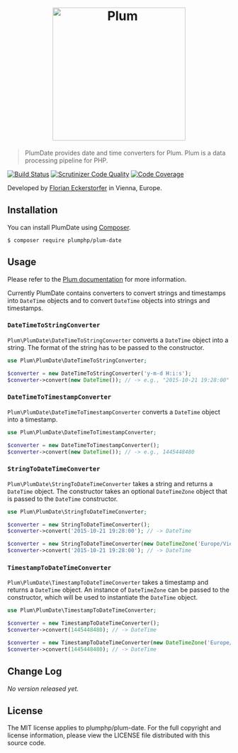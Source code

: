 <h1 align="center">
    <img src="http://cdn.florian.ec/plum-logo.svg" alt="Plum" width="300">
</h1>

> PlumDate provides date and time converters for Plum. Plum is a data processing pipeline for PHP.

[![Build Status](https://travis-ci.org/plumphp/plum-date.svg)](https://travis-ci.org/plumphp/plum-date)
[![Scrutinizer Code Quality](https://scrutinizer-ci.com/g/plumphp/plum-date/badges/quality-score.png?b=master)](https://scrutinizer-ci.com/g/plumphp/plum-date/?branch=master)
[![Code Coverage](https://scrutinizer-ci.com/g/plumphp/plum-date/badges/coverage.png?b=master)](https://scrutinizer-ci.com/g/plumphp/plum-date/?branch=master)

Developed by [Florian Eckerstorfer](https://florian.ec) in Vienna, Europe.


Installation
------------

You can install PlumDate using [Composer](http://getcomposer.org).

```shell
$ composer require plumphp/plum-date
```


Usage
-----

Please refer to the [Plum documentation](https://github.com/plumphp/plum/blob/master/docs/index.md) for more
information.

Currently PlumDate contains converters to convert strings and timestamps into `DateTime` objects and to convert
`DateTime` objects into strings and timestamps.

### `DateTimeToStringConverter`

`Plum\PlumDate\DateTimeToStringConverter` converts a `DateTime` object into a string. The format of the string has to
be passed to the constructor.

```php
use Plum\PlumDate\DateTimeToStringConverter;

$converter = new DateTimeToStringConverter('y-m-d H:i:s');
$converter->convert(new DateTime()); // -> e.g., "2015-10-21 19:28:00"
```

### `DateTimeToTimestampConverter`

`Plum\PlumDate\DateTimeToTimestampConverter` converts a `DateTime` object into a timestamp.

```php
use Plum\PlumDate\DateTimeToTimestampConverter;

$converter = new DateTimeToTimestampConverter();
$converter->convert(new DateTime()); // -> e.g., 1445448480
```

### `StringToDateTimeConverter`

`Plum\PlumDate\StringToDateTimeConverter` takes a string and returns a `DateTime` object. The constructor takes an
optional `DateTimeZone` object that is passed to the `DateTime` constructor.

```php
use Plum\PlumDate\StringToDateTimeConverter;

$converter = new StringToDateTimeConverter();
$converter->convert('2015-10-21 19:28:00'); // -> DateTime

$converter = new StringToDateTimeConverter(new DateTimeZone('Europe/Vienna'));
$converter->convert('2015-10-21 19:28:00'); // -> DateTime
```

### `TimestampToDateTimeConverter`

`Plum\PlumDate\TimestampToDateTimeConverter` takes a timestamp and returns a `DateTime` object. An instance of
`DateTimeZone` can be passed to the constructor, which will be used to instantiate the `DateTime` object.

```php
use Plum\PlumDate\TimestampToDateTimeConverter;

$converter = new TimestampToDateTimeConverter();
$converter->convert(1445448480); // -> DateTime

$converter = new TimestampToDateTimeConverter(new DateTimeZone('Europe/Vienna'));
$converter->convert(1445448480); // -> DateTime
```


Change Log
----------

*No version released yet.*


License
-------

The MIT license applies to plumphp/plum-date. For the full copyright and license information,
please view the LICENSE file distributed with this source code.
